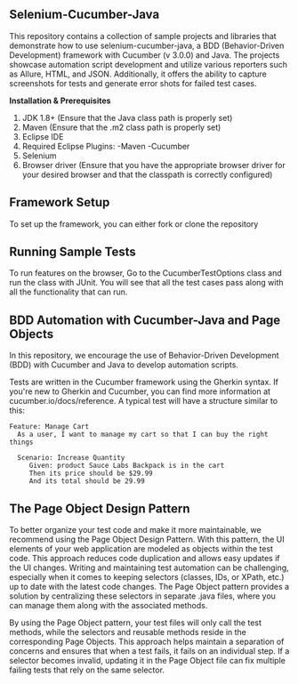 ## Selenium-Cucumber-Java
This repository contains a collection of sample projects and libraries that demonstrate how to use selenium-cucumber-java, a BDD (Behavior-Driven Development) framework with Cucumber (v 3.0.0) and Java. The projects showcase automation script development and utilize various reporters such as Allure, HTML, and JSON. Additionally, it offers the ability to capture screenshots for tests and generate error shots for failed test cases.

**Installation & Prerequisites**
1. JDK 1.8+ (Ensure that the Java class path is properly set)
2. Maven (Ensure that the .m2 class path is properly set)
3. Eclipse IDE
4. Required Eclipse Plugins:
   -Maven
   -Cucumber
5. Selenium
6. Browser driver (Ensure that you have the appropriate browser driver for your desired browser and that the classpath is correctly configured)

## Framework Setup
To set up the framework, you can either fork or clone the repository

## Running Sample Tests
To run features on the browser, Go to the CucumberTestOptions class and run the class with JUnit. You will see that all the test cases pass along with all the functionality that can run.

## BDD Automation with Cucumber-Java and Page Objects
In this repository, we encourage the use of Behavior-Driven Development (BDD) with Cucumber and Java to develop automation scripts.

Tests are written in the Cucumber framework using the Gherkin syntax. If you're new to Gherkin and Cucumber, you can find more information at cucumber.io/docs/reference. A typical test will have a structure similar to this:
```gherkin
Feature: Manage Cart
  As a user, I want to manage my cart so that I can buy the right things

  Scenario: Increase Quantity
     Given: product Sauce Labs Backpack is in the cart
     Then its price should be $29.99
     And its total should be 29.99
```
## The Page Object Design Pattern
To better organize your test code and make it more maintainable, we recommend using the Page Object Design Pattern. With this pattern, the UI elements of your web application are modeled as objects within the test code. This approach reduces code duplication and allows easy updates if the UI changes. Writing and maintaining test automation can be challenging, especially when it comes to keeping selectors (classes, IDs, or XPath, etc.) up to date with the latest code changes. The Page Object pattern provides a solution by centralizing these selectors in separate .java files, where you can manage them along with the associated methods.

By using the Page Object pattern, your test files will only call the test methods, while the selectors and reusable methods reside in the corresponding Page Objects. This approach helps maintain a separation of concerns and ensures that when a test fails, it fails on an individual step. If a selector becomes invalid, updating it in the Page Object file can fix multiple failing tests that rely on the same selector.

